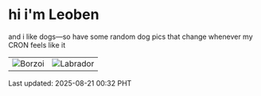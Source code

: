 # hi i'm Leoben

and i like dogs—so have some random dog pics that change whenever my CRON feels like it

|  |  |
|--------|----------|
| ![Borzoi](https://random-dog-vercel.vercel.app/api/random-borzoi?v=1755707567) | ![Labrador](https://random-dog-vercel.vercel.app/api/random-labrador?v=1755707567) |

Last updated: 2025-08-21 00:32 PHT

